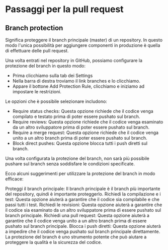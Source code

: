 # Passaggi per la pull request

## Branch protection
Significa proteggere il branch principale (master) di un repository. In questo modo l'unica possibilità per aggiungere componenti in produzione è quella di effettuare delle pull request.

Una volta entrati nel repository in GitHub, possiamo  configurare la protezione del branch in questo modo:
- Prima clicchiamo sulla tab dei Settings
- Nella barra di destra troviamo il link branches e lo clicchiamo.
- Appare il bottone Add Protection Rule, clicchiamo e iniziamo ad impostare le restrizioni.

Le opzioni che è possibile selezionare includono:

- Require status checks: Questa opzione richiede che il codice venga compilato e testato prima di poter essere pushato sul branch.
- Require reviews: Questa opzione richiede che il codice venga esaminato da un altro sviluppatore prima di poter essere pushato sul branch.
- Require a merge request: Questa opzione richiede che il codice venga unito a un altro branch prima di poter essere pushato sul branch.
- Block direct pushes: Questa opzione blocca tutti i push diretti sul branch.

Una volta configurata la protezione del branch, non sarà più possibile pushare sul branch senza soddisfare le condizioni specificate.

Ecco alcuni suggerimenti per utilizzare la protezione del branch in modo efficace:

Proteggi il branch principale: Il branch principale è il branch più importante del repository, quindi è importante proteggerlo.
Richiedi la compilazione e i test: Questa opzione aiuterà a garantire che il codice sia compilabile e che passi tutti i test.
Richiedi le revisioni: Questa opzione aiuterà a garantire che il codice sia esaminato da un altro sviluppatore prima di essere pushato sul branch principale.
Richiedi una pull request: Questa opzione aiuterà a garantire che il codice venga unito a un altro branch prima di essere pushato sul branch principale.
Blocca i push diretti: Questa opzione aiuterà a impedire che il codice venga pushato sul branch principale direttamente.
La protezione del branch è uno strumento potente che può aiutare a proteggere la qualità e la sicurezza del codice.

